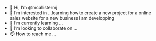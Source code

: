 - 👋 Hi, I’m @mcallistermj
- 👀 I’m interested in ...learning how to create a new project for a online sales website for a new business I am developping
- 🌱 I’m currently learning ...
- 💞️ I’m looking to collaborate on ...
- 📫 How to reach me ...

<!---
mcallistermj/mcallistermj is a ✨ special ✨ repository because its `README.md` (this file) appears on your GitHub profile.
You can click the Preview link to take a look at your changes.
--->
